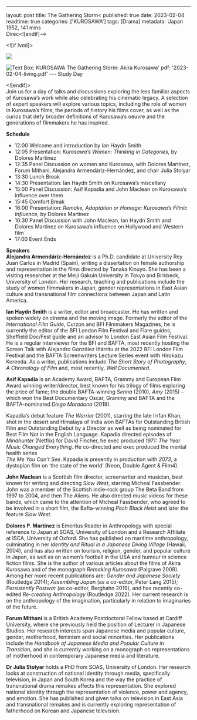 ---
layout: post
title: The Gathering Storm<
published: true
date: 2023-02-04
readtime: true
categories: ['KUROSAWA']
tags: [Drama]
metadata: 'Japan 1952, 141 mins<br> Direc<![endif]-->

<![if !vml]>

![](file:///C:/Users/LOCB16~1/Temp/110/msohtmlclip1/01/clip_image002.jpg)

![Text Box: KUROSAWA
The Gathering Storm: Akira Kurosawa'
pdf: '2023-02-04-living.pdf'
--- Study Day
](file:///C:/Users/LOCB16~1/Temp/110/msohtmlclip1/01/clip_image003.png)

<![endif]>  
Join us for a day of talks and discussions exploring the less familiar aspects of Kurosawa’s work while also celebrating his cinematic legacy. A selection of expert speakers will explore various topics, including the role of women in Kurosawa’s films, the periods of history his films cover, as well as the curios that defy broader definitions of Kurosawa’s oeuvre and the generations of filmmakers he has inspired.

**Schedule**  
- 12:00 Welcome and introduction by Ian Haydn Smith  
- 12:05 Presentation: _Kurosawa’s Women: Thinking in Categories,_ by Dolores Martinez  
- 12:35 Panel Discussion on women and Kurosawa, with Dolores Martinez, Forum Mithani, Alejandra Armendáriz-Hernández, and chair Julia Stolyar  
- 13:30 Lunch Break  
- 14:30 Presentation: Ian Haydn Smith on Kurosawa’s miscellany  
- 15:00 Panel Discussion: Asif Kapadia and John Maclean on Kurosawa’s influence over them
- 15:45 Comfort Break
- 16:00 Presentation: _Remake, Adaptation or Homage: Kurosawa’s Filmic Influence,_ by Dolores Martinez  
- 16:30 Panel Discussion with John Maclean, Ian Haydn Smith and Dolores Martinez on Kurosawa’s influence on Hollywood and Western film
- 17:00 Event Ends  

**Speakers**  
**Alejandra Armendáriz-Hernández** is a Ph.D. candidate at University Rey Juan Carlos in Madrid (Spain), writing a dissertation on female authorship and representation in the films directed by Tanaka Kinuyo. She has been a visiting researcher at the Meiji Gakuin University in Tokyo and Birkbeck, University of London. Her research, teaching and publications include the study of women filmmakers in Japan, gender representations in East Asian culture and transnational film connections between Japan and Latin America.

**Ian Haydn Smith** is a writer, editor and broadcaster. He has written and spoken widely on cinema and the moving image. Formerly the editor of the _International Film Guide_, Curzon and BFI Filmmakers Magazines, he is currently the editor of the BFI London Film Festival and Flare guides, Sheffield Doc/Fest guide and an advisor to London East Asian Film Festival. He is a regular interviewer for the BFI and BAFTA, most recently hosting the Screen Talk with Alejandro González Iñárritu at the 2022 BFI London Film Festival and the BAFTA Screenwriters Lecture Series event with Hirokazu Koreeda. As a writer, publications include _The Short Story of Photography_, _A Chronology of Film_ and, most recently, _Well Documented_.

**Asif Kapadia** is an Academy Award, BAFTA, Grammy and European Film Award winning writer/director, best known for his trilogy of films exploring the price of fame; the double BAFTA-winning _Senna_ (2010), _Amy_ (2015) – which won the Best Documentary Oscar, Grammy and BAFTA and the BAFTA-nominated _Diego Maradona_ (2019).

Kapadia’s debut feature _The Warrior_ (2001), starring the late Irrfan Khan, shot in the desert and Himalaya of India won BAFTAs for Outstanding British Film and Outstanding Debut by a Director as well as being nominated for Best Film Not in the English Language. Kapadia directed episodes of _Mindhunter_ (Netflix) for David Fincher, he exec produced _1971: The Year Music Changed Everything_. He co-directed and exec produced the mental health series  
_The Me You Can’t See_. Kapadia is presently in production with _2073_, a dystopian film on ‘the state of the world’ (Neon, Double Agent & Film4).

**John Maclean** is a Scottish film director, screenwriter and musician, best known for writing and directing _Slow West_, starring Micheal Fassbender. John was a member of the Scottish indie-rock group The Beta Band from 1997 to 2004, and then The Aliens. He also directed music videos for these bands, which came to the attention of Micheal Fassbender, who agreed to be involved in a short film, the Bafta-winning _Pitch Black Heist_ and later the feature _Slow West._

**Dolores P. Martinez** is Emeritus Reader in Anthropology with special reference to Japan at SOAS, University of London and a Research Affiliate at ISCA, University of Oxford. She has published on maritime anthropology, culminating in her _Identity and Ritual in a Japanese Diving Village_ (Hawaii, 2004), and has also written on tourism, religion, gender, and popular culture in Japan, as well as on women’s football in the USA and humour in science fiction films. She is the author of various articles about the films of Akira Kurosawa and of the monograph _Remaking Kurosawa_ (Palgrave 2009). Among her more recent publications are: _Gender and Japanese Society_ (Routledge 2014); _Assembling Japan_ (as a co-editor, Peter Lang 2015); _Persistently Postwar_ (as co-editor, Berghahn 2019), and has recently co-edited _Re-creating Anthropology_ (Routledge 2022). Her current research is on the anthropology of the imagination, particularly in relation to imaginaries of the future.

**Forum Mithani** is a British Academy Postdoctoral Fellow based at Cardiff University, where she previously held the position of Lecturer in Japanese Studies. Her research interests span Japanese media and popular culture, gender, motherhood, feminism and social minorities. Her publications include the _Handbook of Japanese Media and Popular Culture in Transition_, and she is currently working on a monograph on representations of motherhood in contemporary Japanese media and literature.

**Dr Julia Stolyar** holds a PhD from SOAS, University of London. Her research looks at construction of national identity through media, specifically television, in Japan and South Korea and the way the practice of transnational drama remakes affects this representation. She explored national identity through the representation of violence, power and agency, and emotion. She has published and given talks on television in East Asia and transnational remakes and is currently exploring representation of fatherhood on Korean and Japanese television.
<!--stackedit_data:
eyJoaXN0b3J5IjpbNTUzMDk5NzAsMTc0MDg3MDE3OF19
-->